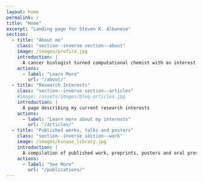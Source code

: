 ```yaml
---
layout: home
permalink: /
title: "Home"
excerpt: "Landing page for Steven K. Albanese"
section:
  - title: "About me"
    class: "section--inverse section--about"
    image: /images/profile.jpg
    introduction: |
      A cancer biologist turned computational chemist with an interest in drug discovery 
    actions:
      - label: "Learn More"
        url: "/about/"
  - title: "Research Interests"
    class: "section--inverse section--articles"
    #image: /assets/images/blog-articles.jpg
    introduction: |
      A page describing my current research interests 
    actions:
      - label: "Learn more about my interests"
        url: "/articles/"
  - title: "Published works, talks and posters"
    class: "section--inverse section--work"
    image: /images/kinase_library.jpg
    introduction: |
      A compilation of published work, preprints, posters and oral presentations 
    actions:
      - label: "See More"
        url: "/publications/"
---
```

